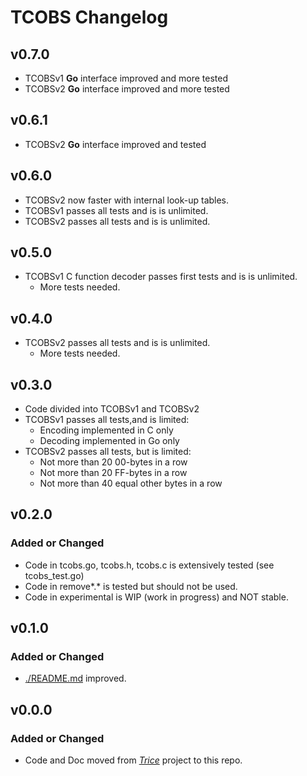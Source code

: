 # TCOBS Changelog

## v0.7.0

* TCOBSv1 **Go** interface improved and more tested
* TCOBSv2 **Go** interface improved and more tested

## v0.6.1

* TCOBSv2 **Go** interface improved and tested

## v0.6.0

* TCOBSv2 now faster with internal look-up tables.
* TCOBSv1 passes all tests and is is unlimited.
* TCOBSv2 passes all tests and is is unlimited.

## v0.5.0

* TCOBSv1 C function decoder passes first tests and is is unlimited.
  * More tests needed.

## v0.4.0

* TCOBSv2 passes all tests and is is unlimited.
  * More tests needed.

## v0.3.0

* Code divided into TCOBSv1 and TCOBSv2
* TCOBSv1 passes all tests,and is limited:
  * Encoding implemented in C only
  * Decoding implemented in Go only
* TCOBSv2 passes all tests, but is limited:
  * Not more than 20 00-bytes in a row
  * Not more than 20 FF-bytes in a row
  * Not more than 40 equal other bytes in a row

## v0.2.0

### Added or Changed

* Code in tcobs.go, tcobs.h, tcobs.c is extensively tested (see tcobs_test.go)
* Code in remove*.* is tested but should not be used.
* Code in experimental is WIP (work in progress) and NOT stable.

## v0.1.0

### Added or Changed

* [./README.md](./README.md) improved.

## v0.0.0

### Added or Changed

- Code and Doc moved from [*Trice*](https://github.com/rokath/trice) project to this repo.

<!--
- Added this changelog :)
- Fixed typos in both templates
- Back to top links
- Added more "Built With" frameworks/libraries
- Changed table of contents to start collapsed
- Added checkboxes for major features on roadmap
-->

<!--### Removed

- Some packages/libraries from acknowledgements I no longer use
-->
